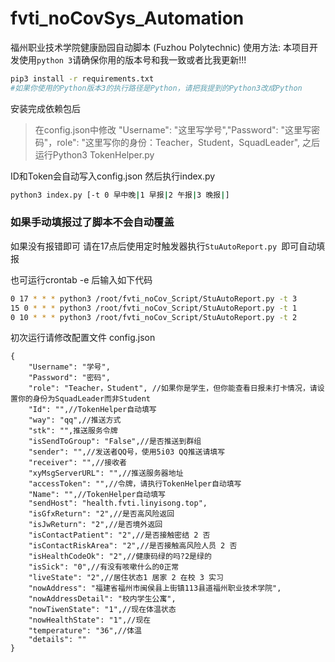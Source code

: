 # fvti_noCovSys_Automation
福州职业技术学院健康励园自动脚本
(Fuzhou Polytechnic)
使用方法:
本项目开发使用`python 3`请确保你用的版本号和我一致或者比我更新!!!<br />

```bash
pip3 install -r requirements.txt
#如果你使用的Python版本3的执行路径是Python，请把我提到的Python3改成Python
```
安装完成依赖包后

<!--~~请自行在手机或者PC安装抓包软件抓取请求头（请确保抓包软件能抓取https请求）<br />点开 健康日报 后返回抓包软件查看接口返回的rosterId和access\ token
之后打开configs.py
把你抓包获得的rosterId,access\ token替换`configs.py`中的值~~-->

> 在config.json中修改 "Username": "这里写学号","Password": "这里写密码"，role": "这里写你的身份：Teacher，Student，SquadLeader",
之后运行Python3 TokenHelper.py
<!--~~并输入你的账号密码~~-->
ID和Token会自动写入config.json
然后执行index.py

```bash
python3 index.py [-t 0 早中晚|1 早报|2 午报|3 晚报|] 
```
### 如果手动填报过了脚本不会自动覆盖

如果没有报错即可
请在17点后使用定时触发器执行`StuAutoReport.py `即可自动填报

也可运行crontab -e 后输入如下代码
```bash
0 17 * * * python3 /root/fvti_noCov_Script/StuAutoReport.py -t 3
15 0 * * * python3 /root/fvti_noCov_Script/StuAutoReport.py -t 1
0 10 * * * python3 /root/fvti_noCov_Script/StuAutoReport.py -t 2
```

初次运行请修改配置文件 config.json
```
{
    "Username": "学号",
    "Password": "密码",
    "role": "Teacher，Student", //如果你是学生，但你能查看日报未打卡情况，请设置你的身份为SquadLeader而非Student
    "Id": "",//TokenHelper自动填写
    "way": "qq",//推送方式
    "stk": "",推送服务令牌
    "isSendToGroup": "False",//是否推送到群组
    "sender": "",//发送者QQ号，使用5i03 QQ推送请填写
    "receiver": "",//接收者
    "xyMsgServerURL": "",//推送服务器地址
    "accessToken": "",//令牌，请执行TokenHelper自动填写
    "Name": "",//TokenHelper自动填写
    "sendHost": "health.fvti.linyisong.top",
    "isGfxReturn": "2",//是否高风险返回
    "isJwReturn": "2",//是否境外返回
    "isContactPatient": "2",//是否接触密结 2 否
    "isContactRiskArea": "2",//是否接触高风险人员 2 否
    "isHealthCodeOk": "2",//健康码绿的吗?2是绿的
    "isSick": "0",//有没有咳嗽什么的0正常
    "liveState": "2",//居住状态1 居家 2 在校 3 实习
    "nowAddress": "福建省福州市闽侯县上街镇113县道福州职业技术学院",
    "nowAddressDetail": "校内学生公寓",
    "nowTiwenState": "1",//现在体温状态
    "nowHealthState": "1",//现在
    "temperature": "36",//体温
    "details": ""
}
```

